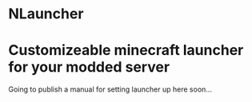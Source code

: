 # NLauncher
# Customizeable minecraft launcher for your modded server

Going to publish a manual for setting launcher up here soon...
